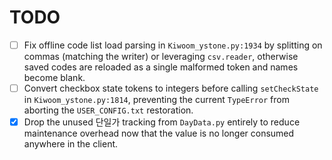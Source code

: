 # TODO

- [ ] Fix offline code list load parsing in `Kiwoom_ystone.py:1934` by splitting on commas (matching the writer) or leveraging `csv.reader`, otherwise saved codes are reloaded as a single malformed token and names become blank.
- [ ] Convert checkbox state tokens to integers before calling `setCheckState` in `Kiwoom_ystone.py:1814`, preventing the current `TypeError` from aborting the `USER_CONFIG.txt` restoration.
- [x] Drop the unused 단일가 tracking from `DayData.py` entirely to reduce maintenance overhead now that the value is no longer consumed anywhere in the client.
